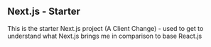 ## Next.js  - Starter

This is the starter Next.js project (A Client Change) - used to get to understand what Next.js brings me in comparison to base React.js

